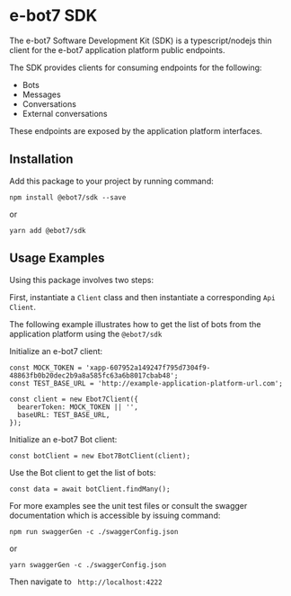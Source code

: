# e-bot7 SDK

The e-bot7 Software Development Kit (SDK) is a typescript/nodejs thin client for the e-bot7 application platform public endpoints.

The SDK provides clients for consuming endpoints for the following:

- Bots
- Messages
- Conversations
- External conversations

These endpoints are exposed by the application platform interfaces.

## Installation

Add this package to your project by running command:

`npm install @ebot7/sdk --save`

or

`yarn add @ebot7/sdk`

## Usage Examples

Using this package involves two steps:

First, instantiate a `Client` class and then
instantiate a corresponding `Api Client`.

The following example illustrates how to get the list of bots from the application platform using the `@ebot7/sdk`

Initialize an e-bot7 client:

```
const MOCK_TOKEN = 'xapp-607952a149247f795d7304f9-48863fb0b20dec2b9a8a585fc63a6b8017cbab48';
const TEST_BASE_URL = 'http://example-application-platform-url.com';

const client = new Ebot7Client({
  bearerToken: MOCK_TOKEN || '',
  baseURL: TEST_BASE_URL,
});

```

Initialize an e-bot7 Bot client:

```
const botClient = new Ebot7BotClient(client);

```

Use the Bot client to get the list of bots:

```
const data = await botClient.findMany();

```

For more examples see the unit test files or consult the swagger documentation which is accessible by issuing command:

```
npm run swaggerGen -c ./swaggerConfig.json
```

or

```
yarn swaggerGen -c ./swaggerConfig.json
```

Then navigate to ` http://localhost:4222`
